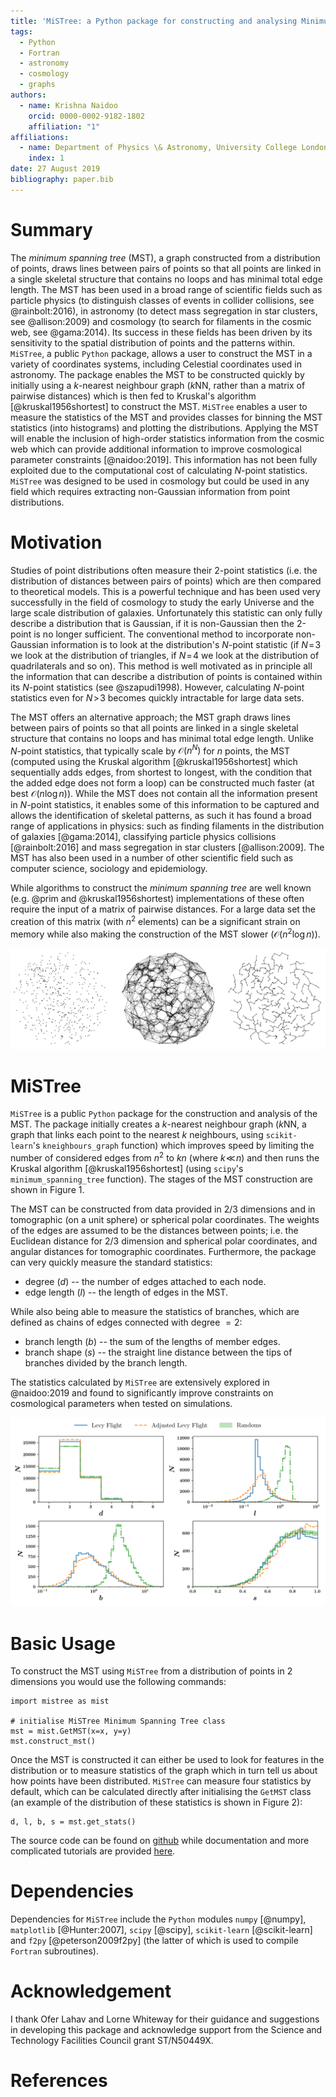 ```yaml
---
title: 'MiSTree: a Python package for constructing and analysing Minimum Spanning Trees'
tags:
  - Python
  - Fortran
  - astronomy
  - cosmology
  - graphs
authors:
  - name: Krishna Naidoo
    orcid: 0000-0002-9182-1802
    affiliation: "1"
affiliations:
  - name: Department of Physics \& Astronomy, University College London, Gower Street, London, WC1E 6BT, UK
    index: 1
date: 27 August 2019
bibliography: paper.bib
---
```


# Summary

The *minimum spanning tree* (MST), a graph constructed from a distribution of points, draws lines between pairs of points so that all points are linked in a single skeletal structure that contains no loops and has minimal total edge length. The MST has been used in a broad range of scientific fields such as particle physics (to distinguish classes of events in collider collisions, see @rainbolt:2016), in astronomy (to detect mass segregation in star clusters, see @allison:2009) and cosmology (to search for filaments in the cosmic web, see @gama:2014). Its success in these fields has been driven by its sensitivity to the spatial distribution of points and the patterns within. ``MiSTree``, a public ``Python`` package, allows a user to construct the MST in a variety of coordinates systems, including Celestial coordinates used in astronomy. The package enables the MST to be constructed quickly by initially using a $k$-nearest neighbour graph ($k$NN, rather than a matrix of pairwise distances) which is then fed to Kruskal's algorithm [@kruskal1956shortest] to construct the MST. ``MiSTree`` enables a user to measure the statistics of the MST and provides classes for binning the MST statistics (into histograms) and plotting the distributions. Applying the MST will enable the inclusion of high-order statistics information from the cosmic web which can provide additional information to improve cosmological parameter constraints [@naidoo:2019]. This information has not been fully exploited due to the computational cost of calculating $N$-point statistics. ``MiSTree`` was designed to be used in cosmology but could be used in any field which requires extracting non-Gaussian information from point distributions.

# Motivation

Studies of point distributions often measure their 2-point statistics (i.e. the distribution of distances between pairs of points) which are then compared to theoretical models. This is a powerful technique and has been used very successfully in the field of cosmology to study the early Universe and the large scale distribution of galaxies. Unfortunately this statistic can only fully describe a distribution that is Gaussian, if it is non-Gaussian then the 2-point is no longer sufficient. The conventional method to incorporate non-Gaussian information is to look at the distribution's $N$-point statistic (if $N\!=\!3$ we look at the distribution of triangles, if $N\!=\!4$ we look at the distribution of quadrilaterals and so on). This method is well motivated as in principle all the information that can describe a distribution of points is contained within its $N$-point statistics (see @szapudi1998). However, calculating $N$-point statistics even for $N\!>\!3$ becomes quickly intractable for large data sets.

The MST offers an alternative approach; the MST graph draws lines between pairs of points so that all points are linked in a single skeletal structure that contains no loops and has minimal total edge length. Unlike $N$-point statistics, that typically scale by $\mathcal{O}(n^{N})$ for $n$ points, the MST (computed using the Kruskal algorithm [@kruskal1956shortest] which sequentially adds edges, from shortest to longest, with the condition that the added edge does not form a loop) can be constructed much faster (at best $\mathcal{O}(n\log n)$). While the MST does not contain all the information present in $N$-point statistics, it enables some of this information to be captured and allows the identification of skeletal patterns, as such it has found a broad range of applications in physics: such as finding filaments in the distribution of galaxies [@gama:2014], classifying particle physics collisions [@rainbolt:2016] and mass segregation in star clusters [@allison:2009]. The MST has also been used in a number of other scientific field such as computer science, sociology and epidemiology.

While algorithms to construct the *minimum spanning tree* are well known (e.g. @prim and @kruskal1956shortest) implementations of these often require the input of a matrix of pairwise distances. For a large data set the creation of this matrix (with $n^{2}$ elements) can be a significant strain on memory while also making the construction of the MST slower ($\mathcal{O}(n^{2}\log n)$).

![An example of how ``MiSTree`` constructs the MST from a distribution of points (shown on the left). ``MiSTree`` first begins by constructing a $k$NN graph which links all points to their nearest $k$ neighbours (shown in the centre) and then runs the Kruskal algorithm to construct the MST (shown on the right).](mistree_in_action.png)

# MiSTree

``MiSTree`` is a public ``Python`` package for the construction and analysis of the MST. The package initially creates a $k$-nearest neighbour graph ($k$NN, a graph that links each point to the nearest $k$ neighbours, using ``scikit-learn``'s ``kneighbours_graph`` function) which improves speed by limiting the number of considered edges from $n^{2}$ to $kn$ (where $k\!\ll\! n$) and then runs the Kruskal algorithm [@kruskal1956shortest] (using ``scipy``'s ``minimum_spanning_tree`` function). The stages of the MST construction are shown in Figure 1.

The MST can be constructed from data provided in 2/3 dimensions and in tomographic (on a unit sphere) or spherical polar coordinates. The weights of the edges are assumed to be the distances between points; i.e. the Euclidean distance for 2/3 dimension and spherical polar coordinates, and angular distances for tomographic coordinates. Furthermore, the package can very quickly measure the standard statistics:

- degree ($d$) -- the number of edges attached to each node.
- edge length ($l$) -- the length of edges in the MST.

While also being able to measure the statistics of branches, which are defined as chains of edges connected with degree $=2$:

- branch length ($b$) -- the sum of the lengths of member edges.
- branch shape ($s$) -- the straight line distance between the tips of branches divided by the branch length.

The statistics calculated by ``MiSTree`` are extensively explored in @naidoo:2019 and found to significantly improve constraints on cosmological parameters when tested on simulations.

![Histograms of the distribution of the MST statistics degree ($d$), edge length ($l$), branch length ($b$) and branch shape ($s$) for a Levy Flight and Adjusted Levy Flight distribution in comparison to a set of random distribution [details of which are provided in @naidoo:2019] in 3 dimensions.](mst_levy_flight_example.png)

# Basic Usage

To construct the MST using ``MiSTree`` from a distribution of points in 2 dimensions you would use the following commands:

```
import mistree as mist

# initialise MiSTree Minimum Spanning Tree class
mst = mist.GetMST(x=x, y=y)
mst.construct_mst()
```

Once the MST is constructed it can either be used to look for features in the distribution or to measure statistics of the graph which in turn tell us about how points have been distributed. ``MiSTree`` can measure four statistics by default, which can be calculated directly after initialising the ```GetMST``` class (an example of the distribution of these statistics is shown in Figure 2):

```
d, l, b, s = mst.get_stats()
```

The source code can be found on [github](https://github.com/knaidoo29/mistree) while documentation and more complicated tutorials are provided [here](https://knaidoo29.github.io/mistreedoc/).

# Dependencies

Dependencies for ``MiSTree`` include the ``Python`` modules ``numpy`` [@numpy], ``matplotlib`` [@Hunter:2007], ``scipy`` [@scipy], ``scikit-learn`` [@scikit-learn] and ``f2py`` [@peterson2009f2py] (the latter of which is used to compile ``Fortran`` subroutines).

# Acknowledgement

I thank Ofer Lahav and Lorne Whiteway for their guidance and suggestions in developing this package and acknowledge support from the Science and Technology Facilities Council grant ST/N50449X.

# References
